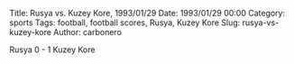 Title: Rusya vs. Kuzey Kore, 1993/01/29
Date: 1993/01/29 00:00
Category: sports
Tags: football, football scores, Rusya, Kuzey Kore
Slug: rusya-vs-kuzey-kore
Author: carbonero


Rusya 0 - 1 Kuzey Kore
